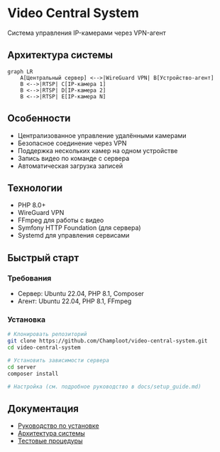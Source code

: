 # Video Central System

Система управления IP-камерами через VPN-агент

## Архитектура системы
```mermaid
graph LR
    A[Центральный сервер] <-->|WireGuard VPN| B[Устройство-агент]
    B <-->|RTSP| C[IP-камера 1]
    B <-->|RTSP| D[IP-камера 2]
    B <-->|RTSP| E[IP-камера N]
```
## Особенности
- Централизованное управление удалёнными камерами
- Безопасное соединение через VPN
- Поддержка нескольких камер на одном устройстве
- Запись видео по команде с сервера
- Автоматическая загрузка записей

## Технологии
- PHP 8.0+
- WireGuard VPN
- FFmpeg для работы с видео
- Symfony HTTP Foundation (для сервера)
- Systemd для управления сервисами

## Быстрый старт

### Требования
- Сервер: Ubuntu 22.04, PHP 8.1, Composer
- Агент: Ubuntu 22.04, PHP 8.1, FFmpeg

### Установка
```bash
# Клонировать репозиторий
git clone https://github.com/Champloot/video-central-system.git
cd video-central-system

# Установить зависимости сервера
cd server
composer install

# Настройка (см. подробное руководство в docs/setup_guide.md)
```

## Документация
- [Руководство по установке](docs/setup_guide.md)
- [Архитектура системы](docs/architecture.md)
- [Тестовые процедуры](docs/test_procedures.md)
